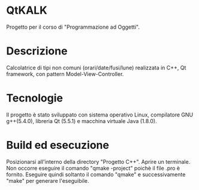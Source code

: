 # QtKALK
Progetto per il corso di "Programmazione ad Oggetti". 
# Descrizione
Calcolatrice di tipi non comuni (orari/date/fusi/lune) realizzata in C++, Qt framework, con pattern Model-View-Controller.
# Tecnologie
Il progetto è stato sviluppato con sistema operativo Linux, compilatore GNU g++(5.4.0), libreria Qt (5.5.1) e macchina virtuale Java (1.8.0).
# Build ed esecuzione
Posizionarsi all'interno della directory "Progetto C++".
Aprire un terminale. Non occorre eseguire il comando "qmake -project" poichè il file .pro è fornito.
Eseguire quindi soltanto il comando "qmake" e successivamente "make" per generare l'eseguibile.
